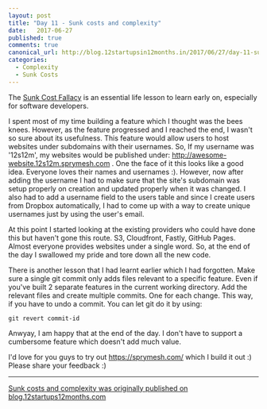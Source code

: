 ```yaml
---
layout: post
title: "Day 11 - Sunk costs and complexity"
date:   2017-06-27
published: true
comments: true
canonical_url: http://blog.12startupsin12months.in/2017/06/27/day-11-sunk-costs-and-complexity/
categories:
  - Complexity
  - Sunk Costs
---
```


The [Sunk Cost Fallacy](https://en.wikipedia.org/wiki/Sunk_cost) is an essential life lesson to learn early on,
especially for software developers.

I spent most of my time building a feature which I thought was the bees knees. However, as the feature progressed and I reached the end, I wasn't so sure about its usefulness.
This feature would allow users to host websites under subdomains with their usernames. So, If my username was '12s12m', my websites would be published under:
http://awesome-website.12s12m.sprymesh.com . One the face of it this looks like a good idea. Everyone loves their names and usernames :). However, now after adding the username
I had to make sure that the site's subdomain was setup properly on creation and updated properly when it was changed. I also had to add a username field to the users table
and since I create users from Dropbox automatically, I had to come up with a way to create unique usernames just by using the user's email.

At this point I started looking at the existing providers who could have done this but haven't gone this route. S3, Cloudfront, Fastly, GitHub Pages. Almost everyone provides websites
under a single word. So, at the end of the day I swallowed my pride and tore down all the new code.

There is another lesson that I had learnt earlier which I had forgotten. Make sure a single git commit only adds files relevant to a specific feature. Even if you've built 2 separate features
in the current working directory. Add the relevant files and create multiple commits. One for each change. This way, if you have to undo a commit. You can let git do it by using:

```
git revert commit-id
```

Anwyay, I am happy that at the end of the day. I don't have to support a cumbersome feature which doesn't add much value.

I'd love for you guys to try out https://sprymesh.com/ which I build it out :) Please share your feedback :)

- - -
[Sunk costs and complexity was originally published on blog.12startups12months.com](http://blog.12startupsin12months.in/2017/06/27/day-11-sunk-costs-and-complexity/)
